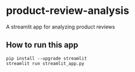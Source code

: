 # product-review-analysis
A streamlit app for analyzing product reviews

## How to run this app
```
pip install --upgrade streamlit
streamlit run streamlit_app.py
```